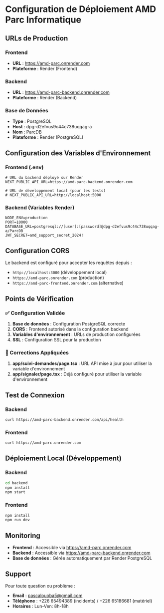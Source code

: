 # Configuration de Déploiement AMD Parc Informatique

## URLs de Production

### Frontend
- **URL** : https://amd-parc.onrender.com
- **Plateforme** : Render (Frontend)

### Backend
- **URL** : https://amd-parc-backend.onrender.com
- **Plateforme** : Render (Backend)

### Base de Données
- **Type** : PostgreSQL
- **Host** : dpg-d2efvus9c44c738uqqag-a
- **Nom** : ParcDB
- **Plateforme** : Render (PostgreSQL)

## Configuration des Variables d'Environnement

### Frontend (.env)
```env
# URL du backend déployé sur Render
NEXT_PUBLIC_API_URL=https://amd-parc-backend.onrender.com

# URL de développement local (pour les tests)
# NEXT_PUBLIC_API_URL=http://localhost:5000
```

### Backend (Variables Render)
```env
NODE_ENV=production
PORT=10000
DATABASE_URL=postgresql://[user]:[password]@dpg-d2efvus9c44c738uqqag-a/ParcDB
JWT_SECRET=amd_support_secret_2024!
```

## Configuration CORS

Le backend est configuré pour accepter les requêtes depuis :
- `http://localhost:3000` (développement local)
- `https://amd-parc.onrender.com` (production)
- `https://amd-parc-frontend.onrender.com` (alternative)

## Points de Vérification

### ✅ Configuration Validée
1. **Base de données** : Configuration PostgreSQL correcte
2. **CORS** : Frontend autorisé dans la configuration backend
3. **Variables d'environnement** : URLs de production configurées
4. **SSL** : Configuration SSL pour la production

### 🔧 Corrections Appliquées
1. **app/suivi-demandes/page.tsx** : URL API mise à jour pour utiliser la variable d'environnement
2. **app/signaler/page.tsx** : Déjà configuré pour utiliser la variable d'environnement

## Test de Connexion

### Backend
```bash
curl https://amd-parc-backend.onrender.com/api/health
```

### Frontend
```bash
curl https://amd-parc.onrender.com
```

## Déploiement Local (Développement)

### Backend
```bash
cd backend
npm install
npm start
```

### Frontend
```bash
npm install
npm run dev
```

## Monitoring

- **Frontend** : Accessible via https://amd-parc.onrender.com
- **Backend** : Accessible via https://amd-parc-backend.onrender.com
- **Base de données** : Gérée automatiquement par Render PostgreSQL

## Support

Pour toute question ou problème :
- **Email** : pascalouoba5@gmail.com
- **Téléphone** : +226 65494389 (incidents) / +226 65186681 (matériel)
- **Horaires** : Lun-Ven: 8h-18h

